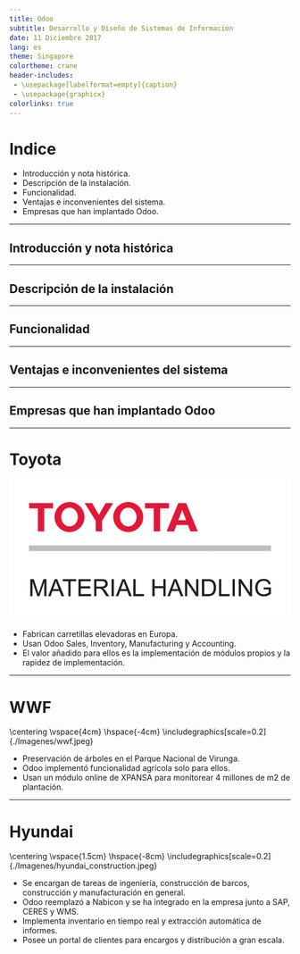 ```yaml
---
title: Odoo
subtitle: Desarrollo y Diseño de Sistemas de Información
date: 11 Diciembre 2017
lang: es
theme: Singapore
colortheme: crane
header-includes:
 - \usepackage[labelformat=empty]{caption}
 - \usepackage{graphicx}
colorlinks: true
---
```


# Indice  

- Introducción y nota histórica.  
- Descripción de la instalación.  
- Funcionalidad.  
- Ventajas e inconvenientes del sistema.  
- Empresas que han implantado Odoo.

--------------------------------------------------------------------------------

## Introducción y nota histórica  

--------------------------------------------------------------------------------

## Descripción de la instalación  

--------------------------------------------------------------------------------

## Funcionalidad  

--------------------------------------------------------------------------------

## Ventajas e inconvenientes del sistema  

--------------------------------------------------------------------------------

## Empresas que han implantado Odoo

--------------------------------------------------------------------------------

# Toyota  

![](./Imagenes/toyota_material_handling.jpeg)

- Fabrican carretillas elevadoras en Europa.  
- Usan Odoo Sales, Inventory, Manufacturing y Accounting.  
- El valor añadido para ellos es la implementación de módulos propios y la rapidez de implementación.

--------------------------------------------------------------------------------

# WWF  

\centering
\vspace{4cm}
\hspace{-4cm}
\includegraphics[scale=0.2]{./Imagenes/wwf.jpeg}  

- Preservación de árboles en el Parque Nacional de Virunga.  
- Odoo implementó funcionalidad agrícola solo para ellos.  
- Usan un módulo online de XPANSA para monitorear 4 millones de m2 de plantación.

--------------------------------------------------------------------------------

# Hyundai  

\centering
\vspace{1.5cm}
\hspace{-8cm}
\includegraphics[scale=0.2]{./Imagenes/hyundai_construction.jpeg}  

- Se encargan de tareas de ingeniería, construcción de barcos, construcción y manufacturación en general.  
- Odoo reemplazó a Nabicon y se ha integrado en la empresa junto a SAP, CERES y WMS.  
- Implementa inventario en tiempo real y extracción automática de informes.  
- Posee un portal de clientes para encargos y distribución a gran escala.
